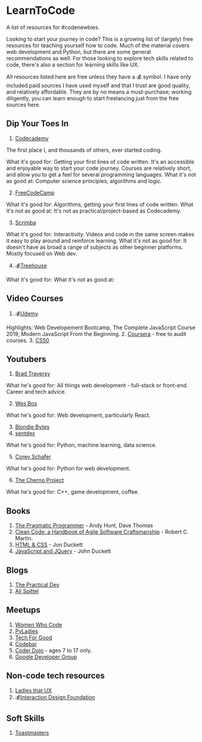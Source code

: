 # LearnToCode
A list of resources for #codenewbies. 

Looking to start your journey in code? This is a growing list of (largely) free resources for teaching yourself how to code. Much of the material covers web development and Python, but there are some general recommendations as well. For those looking to explore tech skills related to code, there's also a section for learning skills like UX. 

All resources listed here are free unless they have a :moneybag: symbol. I have only included paid sources I have used myself and that I trust are good quality, and relatively affordable. They are by no means a must-purchase; working diligently, you can learn enough to start freelancing just from the free sources here. 

## Dip Your Toes In

1. [Codecademy](https://www.codecademy.com/) 

The first place I, and thousands of others, ever started coding.  

What it's good for: Getting your first lines of code written. It's an accessible and enjoyable way to start your code journey. Courses are relatively short, and allow you to get a feel for several programming languages.
What it's not as good at: Computer science principles, algorithms and logic. 

2. [FreeCodeCamp](https://www.freecodecamp.org/)

What it's good for: Algorithms, getting your first lines of code written.
What it's not as good at: It's not as practical/project-based as Codecademy. 

3. [Scrimba](https://scrimba.com/)

What it's good for: Interactivity. Videos and code in the same screen makes it easy to play around and reinforce learning.
What it's not as good for: It doesn't have as broad a range of subjects as other beginner platforms. Mostly focused on Web dev.

4. :moneybag:[Treehouse](https://teamtreehouse.com/)

What it's good for:
What it's not as good at: 

## Video Courses
1. :moneybag:[Udemy](https://www.udemy.com/)

Highlights: Web Developement Bootcamp, The Complete JavaScript Course 2019, Modern JavaScript From the Beginning.
2. [Coursera](https://www.coursera.org/) - free to audit courses.
3. [CS50](https://www.youtube.com/channel/UCcabW7890RKJzL968QWEykA)

## Youtubers
1. [Brad Traversy](https://www.youtube.com/user/TechGuyWeb)

What he's good for: All things web development - full-stack or front-end. Career and tech advice.

2. [Wes Bos](https://www.youtube.com/user/wesbos)

What he's good for: Web development, particularly React.

3. [Blondie Bytes](https://www.youtube.com/channel/UC4DwZ2VXM2KWtzHjVk9M_xg)
4. [sentdex](https://www.youtube.com/sentdex)

What he's good for: Python, machine learning, data science.

5. [Corey Schafer](https://www.youtube.com/user/schafer5)

What he's good for: Python for web development. 

6. [The Cherno Project](https://www.youtube.com/user/TheChernoProject)

What he's good for: C++, game development, coffee.

## Books

1. [The Pragmatic Programmer](https://www.amazon.co.uk/Pragmatic-Programmer-Andrew-Hunt/dp/020161622X) - Andy Hunt, Dave Thomas
2. [Clean Code: a Handbook of Agile Software Craftsmanship](https://www.amazon.co.uk/Clean-Code-Handbook-Software-Craftsmanship/dp/0132350882/) - Robert C. Martin.
3. [HTML & CSS](http://www.htmlandcssbook.com/) - Jon Duckett
4. [JavaScript and JQuery](http://javascriptbook.com/) - John Duckett

## Blogs
1. [The Practical Dev](https://dev.to/)
2. [Ali Spittel](https://www.alispit.tel/)

## Meetups

1. [Women Who Code](https://www.womenwhocode.com/)
2. [PyLadies](https://www.pyladies.com/)
3. [Tech For Good](https://tech-for-good-near-you.herokuapp.com/)
4. [Codebar](https://codebar.io/)
5. [Coder Dojo](https://coderdojo.com/) - ages 7 to 17 only.
6. [Google Developer Group](https://developers.google.com/community/gdg)

## Non-code tech resources

1. [Ladies that UX](https://www.ladiesthatux.com/)
2. :moneybag:[Interaction Design Foundation](https://www.interaction-design.org/)

## Soft Skills

1. [Toastmasters](https://www.toastmasters.org/)
